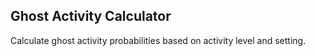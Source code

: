 <script setup>
import Calculator from '../.vitepress/theme/components/Calculator.vue'
</script>

## Ghost Activity Calculator

Calculate ghost activity probabilities based on activity level and setting.

<Calculator />
